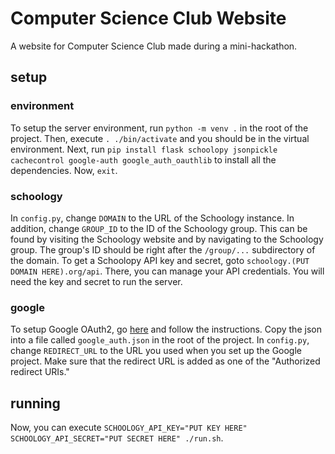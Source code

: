 # Computer Science Club Website
A website for Computer Science Club made during a mini-hackathon.

## setup
### environment
To setup the server environment, run `python -m venv .` in the root of the project. Then, execute `. ./bin/activate` and you should be in the virtual environment. Next, run `pip install flask schoolopy jsonpickle cachecontrol google-auth google_auth_oauthlib` to install all the dependencies. Now, `exit`.

### schoology
In ```config.py```, change ```DOMAIN``` to the URL of the Schoology instance. In addition, change ```GROUP_ID``` to the ID of the Schoology group. This can be found by visiting the Schoology website and by navigating to the Schoology group. The group's ID should be right after the ```/group/...``` subdirectory of the domain. To get a Schoolopy API key and secret, goto `schoology.(PUT DOMAIN HERE).org/api`. There, you can manage your API credentials. You will need the key and secret to run the server.

### google
To setup Google OAuth2, go [here](https://developers.google.com/identity/oauth2/web/guides/get-google-api-clientid) and follow the instructions. Copy the json into a file called `google_auth.json` in the root of the project. In `config.py`, change `REDIRECT_URL` to the URL you used when you set up the Google project. Make sure that the redirect URL is added as one of the "Authorized redirect URIs."

## running
Now, you can execute `SCHOOLOGY_API_KEY="PUT KEY HERE" SCHOOLOGY_API_SECRET="PUT SECRET HERE" ./run.sh`.

